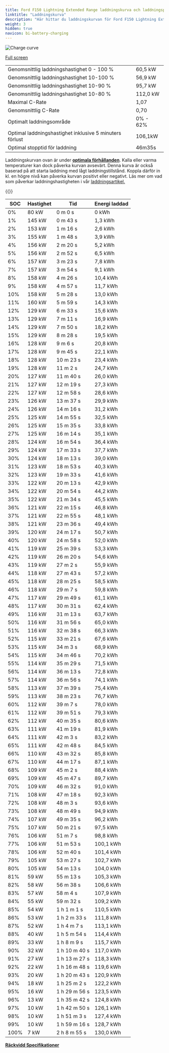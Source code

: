 ```yaml
---
title: Ford F150 Lightning Extended Range laddningskurva och laddningsprestanda
linktitle: "Laddningskurva"
description: "Här hittar du laddningskurvan för Ford F150 Lightning Extended Range."
weight: 3
hidden: true
navicon: bi-battery-charging
---
```

<!-- markdownlint-disable MD033 -->
<img src="/images/models/ford/f150_lightning/f150_lightning_extended_range/chargingcurve.svg" alt="Charge curve" class="img-fluid">

[Full screen](/images/models/ford/f150_lightning/f150_lightning_extended_range/chargingcurve.svg)


<table class="table table-striped border">
<tbody>
<tr>
<td>Genomsnittlig laddningshastighet 0 - 100 %</td><td>60,5 kW</td>
</tr>
<tr>
<td>Genomsnittlig laddningshastighet 10-100 %</td><td>56,9 kW</td>
</tr>
<tr>
<td>Genomsnittlig laddningshastighet 10-90 %</td><td>95,7 kW</td>
</tr>
<tr>
<td>Genomsnittlig laddningshastighet 10-80 %</td><td>112,0 kW</td>
</tr>
<tr>
<td>Maximal C-Rate</td><td>1,07</td>
</tr>
<tr>
<td>Genomsnittlig C-Rate</td><td>0,70</td>
</tr>
<tr>
<td>Optimalt laddningsområde</td><td>0% - 62%</td>
</tr>
<tr>
<td>Optimal laddningshastighet inklusive 5 minuters förlust</td><td>106,1kW</td>
</tr>
<tr>
<td>Optimal stopptid för laddning</td><td>46m35s</td>
</tr>
</tbody>
</table>


Laddningskurvan ovan är under **[optimala förhållanden](../../../../../technology/battery/charging/#temperatur)**. Kalla eller varma temperaturer kan dock påverka kurvan avsevärt. Denna kurva är också baserad på att starta laddning med lågt laddningstillstånd. Koppla därför in kl. en högre nivå kan påverka kurvan positivt eller negativt. Läs mer om vad som påverkar laddningshastigheten i vår [laddningsartikel.](../../../../../technology/battery/charging/)


{{<evkxdisplayaddarticle />}}
<table class="table table-striped border">
<thead>
<tr><th>SOC</th><th>Hastighet</th><th>Tid</th><th>Energi laddad</th></tr>
</thead>
<tbody>
<tr>
<td>0%</td><td>80 kW</td><td> 0 m 0 s </td><td>0 kWh </td>
</tr>
<tr>
<td>1%</td><td>145 kW</td><td> 0 m 43 s </td><td>1,3 kWh </td>
</tr>
<tr>
<td>2%</td><td>153 kW</td><td> 1 m 16 s </td><td>2,6 kWh </td>
</tr>
<tr>
<td>3%</td><td>155 kW</td><td> 1 m 48 s </td><td>3,9 kWh </td>
</tr>
<tr>
<td>4%</td><td>156 kW</td><td> 2 m 20 s </td><td>5,2 kWh </td>
</tr>
<tr>
<td>5%</td><td>156 kW</td><td> 2 m 52 s </td><td>6,5 kWh </td>
</tr>
<tr>
<td>6%</td><td>157 kW</td><td> 3 m 23 s </td><td>7,8 kWh </td>
</tr>
<tr>
<td>7%</td><td>157 kW</td><td> 3 m 54 s </td><td>9,1 kWh </td>
</tr>
<tr>
<td>8%</td><td>158 kW</td><td> 4 m 26 s </td><td>10,4 kWh </td>
</tr>
<tr>
<td>9%</td><td>158 kW</td><td> 4 m 57 s </td><td>11,7 kWh </td>
</tr>
<tr>
<td>10%</td><td>158 kW</td><td> 5 m 28 s </td><td>13,0 kWh </td>
</tr>
<tr>
<td>11%</td><td>160 kW</td><td> 5 m 59 s </td><td>14,3 kWh </td>
</tr>
<tr>
<td>12%</td><td>129 kW</td><td> 6 m 33 s </td><td>15,6 kWh </td>
</tr>
<tr>
<td>13%</td><td>129 kW</td><td> 7 m 11 s </td><td>16,9 kWh </td>
</tr>
<tr>
<td>14%</td><td>129 kW</td><td> 7 m 50 s </td><td>18,2 kWh </td>
</tr>
<tr>
<td>15%</td><td>129 kW</td><td> 8 m 28 s </td><td>19,5 kWh </td>
</tr>
<tr>
<td>16%</td><td>128 kW</td><td> 9 m 6 s </td><td>20,8 kWh </td>
</tr>
<tr>
<td>17%</td><td>128 kW</td><td> 9 m 45 s </td><td>22,1 kWh </td>
</tr>
<tr>
<td>18%</td><td>128 kW</td><td> 10 m 23 s </td><td>23,4 kWh </td>
</tr>
<tr>
<td>19%</td><td>128 kW</td><td> 11 m 2 s </td><td>24,7 kWh </td>
</tr>
<tr>
<td>20%</td><td>127 kW</td><td> 11 m 40 s </td><td>26,0 kWh </td>
</tr>
<tr>
<td>21%</td><td>127 kW</td><td> 12 m 19 s </td><td>27,3 kWh </td>
</tr>
<tr>
<td>22%</td><td>127 kW</td><td> 12 m 58 s </td><td>28,6 kWh </td>
</tr>
<tr>
<td>23%</td><td>126 kW</td><td> 13 m 37 s </td><td>29,9 kWh </td>
</tr>
<tr>
<td>24%</td><td>126 kW</td><td> 14 m 16 s </td><td>31,2 kWh </td>
</tr>
<tr>
<td>25%</td><td>125 kW</td><td> 14 m 55 s </td><td>32,5 kWh </td>
</tr>
<tr>
<td>26%</td><td>125 kW</td><td> 15 m 35 s </td><td>33,8 kWh </td>
</tr>
<tr>
<td>27%</td><td>125 kW</td><td> 16 m 14 s </td><td>35,1 kWh </td>
</tr>
<tr>
<td>28%</td><td>124 kW</td><td> 16 m 54 s </td><td>36,4 kWh </td>
</tr>
<tr>
<td>29%</td><td>124 kW</td><td> 17 m 33 s </td><td>37,7 kWh </td>
</tr>
<tr>
<td>30%</td><td>124 kW</td><td> 18 m 13 s </td><td>39,0 kWh </td>
</tr>
<tr>
<td>31%</td><td>123 kW</td><td> 18 m 53 s </td><td>40,3 kWh </td>
</tr>
<tr>
<td>32%</td><td>123 kW</td><td> 19 m 33 s </td><td>41,6 kWh </td>
</tr>
<tr>
<td>33%</td><td>122 kW</td><td> 20 m 13 s </td><td>42,9 kWh </td>
</tr>
<tr>
<td>34%</td><td>122 kW</td><td> 20 m 54 s </td><td>44,2 kWh </td>
</tr>
<tr>
<td>35%</td><td>122 kW</td><td> 21 m 34 s </td><td>45,5 kWh </td>
</tr>
<tr>
<td>36%</td><td>121 kW</td><td> 22 m 15 s </td><td>46,8 kWh </td>
</tr>
<tr>
<td>37%</td><td>121 kW</td><td> 22 m 55 s </td><td>48,1 kWh </td>
</tr>
<tr>
<td>38%</td><td>121 kW</td><td> 23 m 36 s </td><td>49,4 kWh </td>
</tr>
<tr>
<td>39%</td><td>120 kW</td><td> 24 m 17 s </td><td>50,7 kWh </td>
</tr>
<tr>
<td>40%</td><td>120 kW</td><td> 24 m 58 s </td><td>52,0 kWh </td>
</tr>
<tr>
<td>41%</td><td>119 kW</td><td> 25 m 39 s </td><td>53,3 kWh </td>
</tr>
<tr>
<td>42%</td><td>119 kW</td><td> 26 m 20 s </td><td>54,6 kWh </td>
</tr>
<tr>
<td>43%</td><td>119 kW</td><td> 27 m 2 s </td><td>55,9 kWh </td>
</tr>
<tr>
<td>44%</td><td>118 kW</td><td> 27 m 43 s </td><td>57,2 kWh </td>
</tr>
<tr>
<td>45%</td><td>118 kW</td><td> 28 m 25 s </td><td>58,5 kWh </td>
</tr>
<tr>
<td>46%</td><td>118 kW</td><td> 29 m 7 s </td><td>59,8 kWh </td>
</tr>
<tr>
<td>47%</td><td>117 kW</td><td> 29 m 49 s </td><td>61,1 kWh </td>
</tr>
<tr>
<td>48%</td><td>117 kW</td><td> 30 m 31 s </td><td>62,4 kWh </td>
</tr>
<tr>
<td>49%</td><td>116 kW</td><td> 31 m 13 s </td><td>63,7 kWh </td>
</tr>
<tr>
<td>50%</td><td>116 kW</td><td> 31 m 56 s </td><td>65,0 kWh </td>
</tr>
<tr>
<td>51%</td><td>116 kW</td><td> 32 m 38 s </td><td>66,3 kWh </td>
</tr>
<tr>
<td>52%</td><td>115 kW</td><td> 33 m 21 s </td><td>67,6 kWh </td>
</tr>
<tr>
<td>53%</td><td>115 kW</td><td> 34 m 3 s </td><td>68,9 kWh </td>
</tr>
<tr>
<td>54%</td><td>115 kW</td><td> 34 m 46 s </td><td>70,2 kWh </td>
</tr>
<tr>
<td>55%</td><td>114 kW</td><td> 35 m 29 s </td><td>71,5 kWh </td>
</tr>
<tr>
<td>56%</td><td>114 kW</td><td> 36 m 13 s </td><td>72,8 kWh </td>
</tr>
<tr>
<td>57%</td><td>114 kW</td><td> 36 m 56 s </td><td>74,1 kWh </td>
</tr>
<tr>
<td>58%</td><td>113 kW</td><td> 37 m 39 s </td><td>75,4 kWh </td>
</tr>
<tr>
<td>59%</td><td>113 kW</td><td> 38 m 23 s </td><td>76,7 kWh </td>
</tr>
<tr>
<td>60%</td><td>112 kW</td><td> 39 m 7 s </td><td>78,0 kWh </td>
</tr>
<tr>
<td>61%</td><td>112 kW</td><td> 39 m 51 s </td><td>79,3 kWh </td>
</tr>
<tr>
<td>62%</td><td>112 kW</td><td> 40 m 35 s </td><td>80,6 kWh </td>
</tr>
<tr>
<td>63%</td><td>111 kW</td><td> 41 m 19 s </td><td>81,9 kWh </td>
</tr>
<tr>
<td>64%</td><td>111 kW</td><td> 42 m 3 s </td><td>83,2 kWh </td>
</tr>
<tr>
<td>65%</td><td>111 kW</td><td> 42 m 48 s </td><td>84,5 kWh </td>
</tr>
<tr>
<td>66%</td><td>110 kW</td><td> 43 m 32 s </td><td>85,8 kWh </td>
</tr>
<tr>
<td>67%</td><td>110 kW</td><td> 44 m 17 s </td><td>87,1 kWh </td>
</tr>
<tr>
<td>68%</td><td>109 kW</td><td> 45 m 2 s </td><td>88,4 kWh </td>
</tr>
<tr>
<td>69%</td><td>109 kW</td><td> 45 m 47 s </td><td>89,7 kWh </td>
</tr>
<tr>
<td>70%</td><td>109 kW</td><td> 46 m 32 s </td><td>91,0 kWh </td>
</tr>
<tr>
<td>71%</td><td>108 kW</td><td> 47 m 18 s </td><td>92,3 kWh </td>
</tr>
<tr>
<td>72%</td><td>108 kW</td><td> 48 m 3 s </td><td>93,6 kWh </td>
</tr>
<tr>
<td>73%</td><td>108 kW</td><td> 48 m 49 s </td><td>94,9 kWh </td>
</tr>
<tr>
<td>74%</td><td>107 kW</td><td> 49 m 35 s </td><td>96,2 kWh </td>
</tr>
<tr>
<td>75%</td><td>107 kW</td><td> 50 m 21 s </td><td>97,5 kWh </td>
</tr>
<tr>
<td>76%</td><td>106 kW</td><td> 51 m 7 s </td><td>98,8 kWh </td>
</tr>
<tr>
<td>77%</td><td>106 kW</td><td> 51 m 53 s </td><td>100,1 kWh </td>
</tr>
<tr>
<td>78%</td><td>106 kW</td><td> 52 m 40 s </td><td>101,4 kWh </td>
</tr>
<tr>
<td>79%</td><td>105 kW</td><td> 53 m 27 s </td><td>102,7 kWh </td>
</tr>
<tr>
<td>80%</td><td>105 kW</td><td> 54 m 13 s </td><td>104,0 kWh </td>
</tr>
<tr>
<td>81%</td><td>59 kW</td><td> 55 m 13 s </td><td>105,3 kWh </td>
</tr>
<tr>
<td>82%</td><td>58 kW</td><td> 56 m 38 s </td><td>106,6 kWh </td>
</tr>
<tr>
<td>83%</td><td>57 kW</td><td> 58 m 4 s </td><td>107,9 kWh </td>
</tr>
<tr>
<td>84%</td><td>55 kW</td><td> 59 m 32 s </td><td>109,2 kWh </td>
</tr>
<tr>
<td>85%</td><td>54 kW</td><td>1 h 1 m 1 s </td><td>110,5 kWh </td>
</tr>
<tr>
<td>86%</td><td>53 kW</td><td>1 h 2 m 33 s </td><td>111,8 kWh </td>
</tr>
<tr>
<td>87%</td><td>52 kW</td><td>1 h 4 m 7 s </td><td>113,1 kWh </td>
</tr>
<tr>
<td>88%</td><td>40 kW</td><td>1 h 5 m 54 s </td><td>114,4 kWh </td>
</tr>
<tr>
<td>89%</td><td>33 kW</td><td>1 h 8 m 9 s </td><td>115,7 kWh </td>
</tr>
<tr>
<td>90%</td><td>32 kW</td><td>1 h 10 m 40 s </td><td>117,0 kWh </td>
</tr>
<tr>
<td>91%</td><td>27 kW</td><td>1 h 13 m 27 s </td><td>118,3 kWh </td>
</tr>
<tr>
<td>92%</td><td>22 kW</td><td>1 h 16 m 48 s </td><td>119,6 kWh </td>
</tr>
<tr>
<td>93%</td><td>20 kW</td><td>1 h 20 m 43 s </td><td>120,9 kWh </td>
</tr>
<tr>
<td>94%</td><td>18 kW</td><td>1 h 25 m 2 s </td><td>122,2 kWh </td>
</tr>
<tr>
<td>95%</td><td>16 kW</td><td>1 h 29 m 56 s </td><td>123,5 kWh </td>
</tr>
<tr>
<td>96%</td><td>13 kW</td><td>1 h 35 m 42 s </td><td>124,8 kWh </td>
</tr>
<tr>
<td>97%</td><td>10 kW</td><td>1 h 42 m 50 s </td><td>126,1 kWh </td>
</tr>
<tr>
<td>98%</td><td>10 kW</td><td>1 h 51 m 3 s </td><td>127,4 kWh </td>
</tr>
<tr>
<td>99%</td><td>10 kW</td><td>1 h 59 m 16 s </td><td>128,7 kWh </td>
</tr>
<tr>
<td>100%</td><td>7 kW</td><td>2 h 8 m 55 s </td><td>130,0 kWh </td>
</tr>
</tbody>
</table>

<div class="mt-3 mb-3">
<a href="../rangeandconsumption/" class="text-decoration-none text-black">
<strong><i class="bi-arrow-left"></i> Räckvidd </strong>
</a>
<a href="../specifications/" class="text-decoration-none text-black float-end">
<strong>Specifikationer <i class="bi-arrow-right"></i></strong>
</a>
</div>
